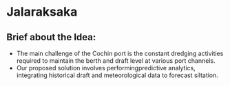 # Jalaraksaka
## Brief about the Idea:
* The main challenge of the Cochin port is the constant dredging activities required to maintain the berth and draft level at various port channels.
* Our proposed solution involves performingpredictive analytics, integrating historical draft and meteorological data to forecast siltation.

